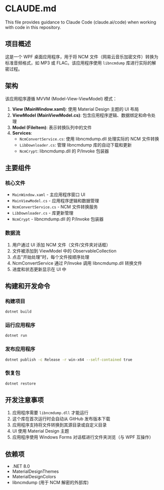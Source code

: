 # CLAUDE.md

This file provides guidance to Claude Code (claude.ai/code) when working with code in this repository.

## 项目概述

这是一个 WPF 桌面应用程序，用于将 NCM 文件（网易云音乐加密文件）转换为标准音频格式，如 MP3 或 FLAC。该应用程序使用 `libncmdump` 库进行实际的解密过程。

## 架构

该应用程序遵循 MVVM (Model-View-ViewModel) 模式：

1. **View (MainWindow.xaml)**: 使用 Material Design 主题的 UI 布局
2. **ViewModel (MainViewModel.cs)**: 包含应用程序逻辑、数据绑定和命令处理
3. **Model (FileItem)**: 表示转换队列中的文件
4. **Services**:
   - `NcmConvertService.cs`: 使用 libncmdump.dll 处理实际的 NCM 文件转换
   - `LibDownloader.cs`: 管理 libncmdump 库的自动下载和更新
   - `NcmCrypt`: libncmdump.dll 的 P/Invoke 包装器

## 主要组件

### 核心文件
- `MainWindow.xaml` - 主应用程序窗口 UI
- `MainViewModel.cs` - 应用程序逻辑和数据管理
- `NcmConvertService.cs` - NCM 文件转换服务
- `LibDownloader.cs` - 库更新管理
- `NcmCrypt` - libncmdump.dll 的 P/Invoke 包装器

### 数据流
1. 用户通过 UI 添加 NCM 文件（文件/文件夹对话框）
2. 文件被添加到 ViewModel 中的 ObservableCollection
3. 点击"开始处理"时，每个文件按顺序处理
4. NcmConvertService 通过 P/Invoke 调用 libncmdump.dll 转换文件
5. 进度和状态更新显示在 UI 中

## 构建和开发命令

### 构建项目
```bash
dotnet build
```

### 运行应用程序
```bash
dotnet run
```

### 发布应用程序
```bash
dotnet publish -c Release -r win-x64 --self-contained true
```

### 恢复包
```bash
dotnet restore
```

## 开发注意事项

1. 应用程序需要 `libncmdump.dll` 才能运行
2. 这个库在首次运行时会自动从 GitHub 发布版本下载
3. 应用程序支持将文件转换到其源目录或自定义目录
4. UI 使用 Material Design 主题
5. 应用程序使用 Windows Forms 对话框进行文件夹浏览（与 WPF 互操作）

## 依赖项

- .NET 8.0
- MaterialDesignThemes
- MaterialDesignColors
- libncmdump (用于 NCM 解密的外部库)